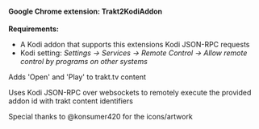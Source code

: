 #### Google Chrome extension: Trakt2KodiAddon

**Requirements:**

* A Kodi addon that supports this extensions Kodi JSON-RPC requests
* Kodi setting: _Settings -> Services -> Remote Control -> Allow remote control by programs on other systems_

Adds 'Open' and 'Play' to trakt.tv content

Uses Kodi JSON-RPC over websockets to remotely execute the provided addon id with trakt content identifiers

Special thanks to @konsumer420 for the icons/artwork
